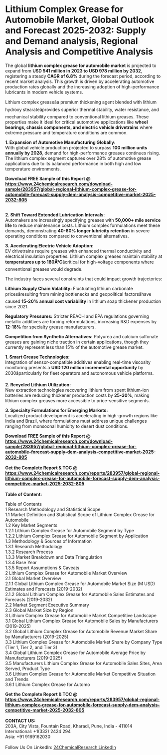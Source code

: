 <h1>Lithium Complex Grease for Automobile Market, Global Outlook and Forecast 2025-2032: Supply and Demand analysis, Regional Analysis and Competitive Analysis</h1><p>The global <strong>lithium complex grease for automobile market</strong> is projected to expand from <strong>USD 541 million in 2023 to USD 978 million by 2032</strong>, registering a steady <strong>CAGR of 6.8%</strong> during the forecast period, according to recent market analysis. This growth is driven by accelerating automotive production rates globally and the increasing adoption of high-performance lubricants in modern vehicle systems.</p><p>Lithium complex greaseâa premium thickening agent blended with lithium hydroxy stearateâprovides superior thermal stability, water resistance, and mechanical stability compared to conventional lithium greases. These properties make it ideal for critical automotive applications like <strong>wheel bearings, chassis components, and electric vehicle drivetrains</strong> where extreme pressure and temperature conditions are common.</p><p><strong>1. Expansion of Automotive Manufacturing Globally:</strong><br>
With global vehicle production projected to surpass <strong>100 million units annually by 2028</strong>, demand for high-performance greases continues rising. The lithium complex segment captures over 28% of automotive grease applications due to its balanced performance in both high and low temperature environments.</p><div><b>Download FREE Sample of this Report @ 
            <a href="https://www.24chemicalresearch.com/download-sample/283957/global-regional-lithium-complex-grease-for-automobile-forecast-supply-dem-analysis-competitive-market-2025-2032-805">
            https://www.24chemicalresearch.com/download-sample/283957/global-regional-lithium-complex-grease-for-automobile-forecast-supply-dem-analysis-competitive-market-2025-2032-805</a></b></div><br><p><strong>2. Shift Toward Extended Lubrication Intervals:</strong><br>
Automakers are increasingly specifying greases with <strong>50,000+ mile service life</strong> to reduce maintenance costs. Lithium complex formulations meet these demands, demonstrating <strong>40-60% longer lubricity retention</strong> in severe operating conditions compared to conventional alternatives.</p><p><strong>3. Accelerating Electric Vehicle Adoption:</strong><br>
EV drivetrains require greases with enhanced thermal conductivity and electrical insulation properties. Lithium complex greases maintain stability at <strong>temperatures up to 180Â°C</strong>âcritical for high-voltage components where conventional greases would degrade.</p><p>The industry faces several constraints that could impact growth trajectories:</p><p><strong>Lithium Supply Chain Volatility:</strong> Fluctuating lithium carbonate pricesâresulting from mining bottlenecks and geopolitical factorsâhave caused <strong>15-20% annual cost variability</strong> in lithium soap thickener production since 2021.</p><p><strong>Regulatory Pressures:</strong> Stricter REACH and EPA regulations governing metallic additives are forcing reformulations, increasing R&amp;D expenses by <strong>12-18%</strong> for specialty grease manufacturers.</p><p><strong>Competition from Synthetic Alternatives:</strong> Polyurea and calcium sulfonate greases are gaining niche traction in certain applications, though they currently represent less than 15% of the automotive grease market.</p><p><strong>1. Smart Grease Technologies:</strong><br>
Integration of sensor-compatible additives enabling real-time viscosity monitoring presents a <strong>USD 120 million incremental opportunity</strong> by 2030âparticularly for fleet operators and autonomous vehicle platforms.</p><p><strong>2. Recycled Lithium Utilization:</strong><br>
New extraction technologies recovering lithium from spent lithium-ion batteries are reducing thickener production costs by <strong>25-30%</strong>, making lithium complex greases more accessible to price-sensitive segments.</p><p><strong>3. Specialty Formulations for Emerging Markets:</strong><br>
Localized product development is accelerating in high-growth regions like India and Brazil, where formulations must address unique challenges ranging from monsoonal humidity to desert dust conditions.</p><p></p><div><b>Download FREE Sample of this Report @ 
            <a href="https://www.24chemicalresearch.com/download-sample/283957/global-regional-lithium-complex-grease-for-automobile-forecast-supply-dem-analysis-competitive-market-2025-2032-805">
            https://www.24chemicalresearch.com/download-sample/283957/global-regional-lithium-complex-grease-for-automobile-forecast-supply-dem-analysis-competitive-market-2025-2032-805</a></b></div><br><div><b>Get the Complete Report & TOC @ 
            <a href="https://www.24chemicalresearch.com/reports/283957/global-regional-lithium-complex-grease-for-automobile-forecast-supply-dem-analysis-competitive-market-2025-2032-805">
            https://www.24chemicalresearch.com/reports/283957/global-regional-lithium-complex-grease-for-automobile-forecast-supply-dem-analysis-competitive-market-2025-2032-805</a></b></div><br>
            <b>Table of Content:</b><p>Table of Contents<br />
1 Research Methodology and Statistical Scope<br />
1.1 Market Definition and Statistical Scope of Lithium Complex Grease for Automobile<br />
1.2 Key Market Segments<br />
1.2.1 Lithium Complex Grease for Automobile Segment by Type<br />
1.2.2 Lithium Complex Grease for Automobile Segment by Application<br />
1.3 Methodology & Sources of Information<br />
1.3.1 Research Methodology<br />
1.3.2 Research Process<br />
1.3.3 Market Breakdown and Data Triangulation<br />
1.3.4 Base Year<br />
1.3.5 Report Assumptions & Caveats<br />
2 Lithium Complex Grease for Automobile Market Overview<br />
2.1 Global Market Overview<br />
2.1.1 Global Lithium Complex Grease for Automobile Market Size (M USD) Estimates and Forecasts (2019-2032)<br />
2.1.2 Global Lithium Complex Grease for Automobile Sales Estimates and Forecasts (2019-2032)<br />
2.2 Market Segment Executive Summary<br />
2.3 Global Market Size by Region<br />
3 Lithium Complex Grease for Automobile Market Competitive Landscape<br />
3.1 Global Lithium Complex Grease for Automobile Sales by Manufacturers (2019-2025)<br />
3.2 Global Lithium Complex Grease for Automobile Revenue Market Share by Manufacturers (2019-2025)<br />
3.3 Lithium Complex Grease for Automobile Market Share by Company Type (Tier 1, Tier 2, and Tier 3)<br />
3.4 Global Lithium Complex Grease for Automobile Average Price by Manufacturers (2019-2025)<br />
3.5 Manufacturers Lithium Complex Grease for Automobile Sales Sites, Area Served, Product Type<br />
3.6 Lithium Complex Grease for Automobile Market Competitive Situation and Trends<br />
3.6.1 Lithium Complex Grease for Automo</p><div><b>Get the Complete Report & TOC @ 
            <a href="https://www.24chemicalresearch.com/reports/283957/global-regional-lithium-complex-grease-for-automobile-forecast-supply-dem-analysis-competitive-market-2025-2032-805">
            https://www.24chemicalresearch.com/reports/283957/global-regional-lithium-complex-grease-for-automobile-forecast-supply-dem-analysis-competitive-market-2025-2032-805</a></b></div><br><b>CONTACT US:</b><br>
            203A, City Vista, Fountain Road, Kharadi, Pune, India - 411014<br>
            International: +1(332) 2424 294<br>
            Asia: +91 9169162030 <br><br>
            Follow Us On LinkedIn: <a href="https://www.linkedin.com/company/24chemicalresearch/">24ChemicalResearch LinkedIn</a>